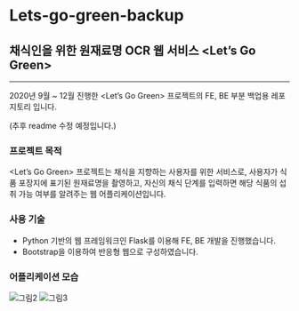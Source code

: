# Lets-go-green-backup
## 채식인을 위한 원재료명 OCR 웹 서비스 <Let’s Go Green>
---
2020년 9월 ~ 12월 진행한 <Let’s Go Green> 프로젝트의 FE, BE 부분 백업용 레포지토리 입니다.

(추후 readme 수정 예정입니다.)

### 프로젝트 목적

<Let’s Go Green> 프로젝트는 채식을 지향하는 사용자를 위한 서비스로,
사용자가 식품 포장지에 표기된 원재료명을 촬영하고, 자신의 채식 단계를 입력하면
해당 식품의 섭취 가능 여부를 알려주는 웹 어플리케이션입니다.

### 사용 기술
- Python 기반의 웹 프레임워크인 Flask를 이용해 FE, BE 개발을 진행했습니다.
- Bootstrap을 이용하여 반응형 웹으로 구성하였습니다.

### 어플리케이션 모습
![그림2](https://user-images.githubusercontent.com/65700066/187595830-ff5fd5b4-b0b2-45f3-91b0-dcdc612fa3e9.png)
![그림3](https://user-images.githubusercontent.com/65700066/187595851-55667c6b-9703-44aa-a786-15fcbdf088a7.png)


